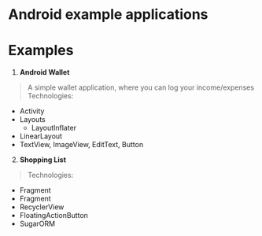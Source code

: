 # Android example applications

Examples
=================================
1. <b>Android Wallet</b> 
> A simple wallet application, where you can log your income/expenses
> Technologies:
 * Activity
 * Layouts
 	* LayoutInflater
 * LinearLayout
 * TextView, ImageView, EditText, Button

2. <b>Shopping List</b> 
>
> Technologies:
 * Fragment
 * Fragment
 * RecyclerView
 * FloatingActionButton
 * SugarORM
